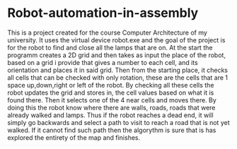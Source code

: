 # Robot-automation-in-assembly
This is a project created for the course Computer Architecture of my university.
It uses the virtual device robot.exe and the goal of the project is for the robot to find and close all the lamps that are on.
At the start the programm creates a 2D grid and then takes as input the place of the robot, based on a grid i provide that gives a number to each cell, and its orientation and places it in said grid.
Then from the starting place, it checks all cells that can be checked with only rotation, these are the cells that are 1 space up,down,right or left of the robot.
By checking all these cells the robot updates the grid and stores in, the cell values based on what it is found there. Then it selects one of the 4 near cells and moves there.
By doing this the robot know where there are walls, roads, roads that were already walked and lamps. Thus if the robot reaches a dead end, it will simply go backwards and select a path to visit to reach a road that is not yet walked. If it cannot find such path then the algorythm is sure that is has explored the entirety of the map and finishes.
